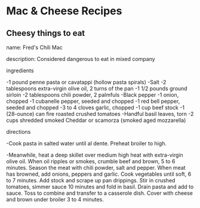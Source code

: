 # Mac & Cheese Recipes

## Cheesy things to eat

name: Fred's Chili Mac

description: Considered dangerous to eat in mixed company

ingredients

-1 pound penne pasta or cavatappi (hollow pasta spirals)
-Salt
-2 tablespoons extra-virgin olive oil, 2 turns of the pan
-1 1/2 pounds ground sirloin
-2 tablespoons chili powder, 2 palmfuls
-Black pepper
-1 onion, chopped
-1 cubanelle pepper, seeded and chopped
-1 red bell pepper, seeded and chopped
-3 to 4 cloves garlic, chopped
-1 cup beef stock
-1 (28-ounce) can fire roasted crushed tomatoes
-Handful basil leaves, torn
-2 cups shredded smoked Cheddar or scamorza (smoked aged mozzarella)


directions

-Cook pasta in salted water until al dente. Preheat broiler to high.

-Meanwhile, heat a deep skillet over medium high heat with extra-virgin olive oil. When oil ripples or smokes, crumble beef and brown, 5 to 6 minutes. Season the meat with chili powder, salt and pepper. When meat has browned, add onions, peppers and garlic. Cook vegetables until soft, 6 to 7 minutes. Add stock and scrape up pan drippings. Stir in crushed tomatoes, simmer sauce 10 minutes and fold in basil. Drain pasta and add to sauce. Toss to combine and transfer to a casserole dish. Cover with cheese and brown under broiler 3 to 4 minutes.

